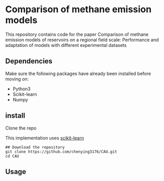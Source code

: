 # Comparison of methane emission models
This repository contains code for the paper Comparison of methane emission models of reservoirs on a regional field scale: Performance and adaptation of models with different experimental datasets

## Dependencies

Make sure the following packages have already been installed before moving on:
* Python3
* Scikit-learn
* Numpy

## install
Clone the repo

This implementation uses [scikit-learn](https://scikit-learn.org/stable/)

```shell
## Download the repository
git clone https://github.com/chenying3176/CAU.git
cd CAU

```

## Usage


